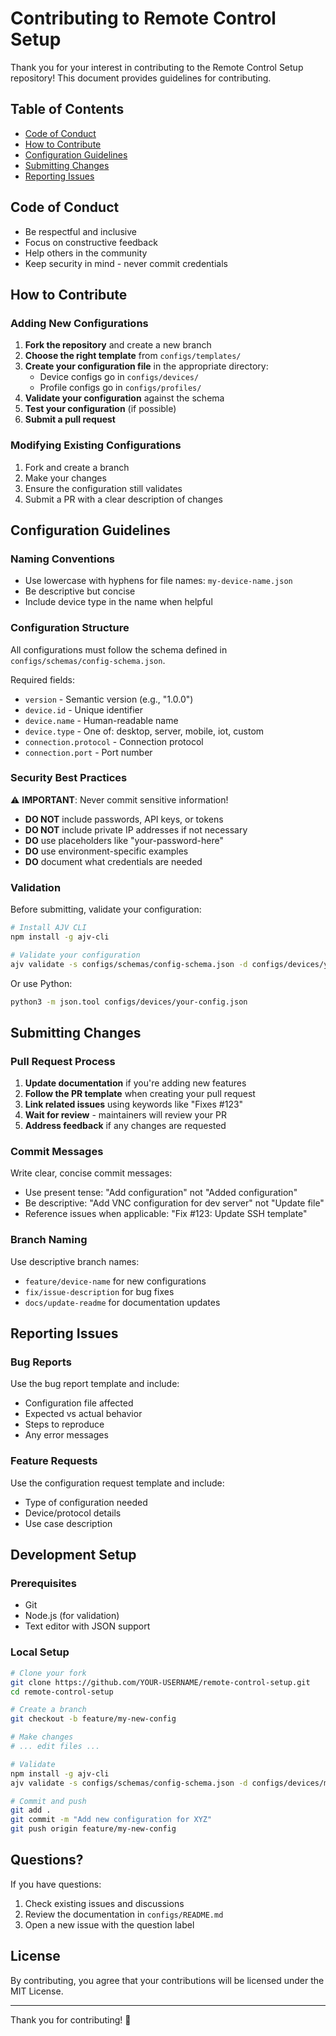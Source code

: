 # Contributing to Remote Control Setup

Thank you for your interest in contributing to the Remote Control Setup repository! This document provides guidelines for contributing.

## Table of Contents

- [Code of Conduct](#code-of-conduct)
- [How to Contribute](#how-to-contribute)
- [Configuration Guidelines](#configuration-guidelines)
- [Submitting Changes](#submitting-changes)
- [Reporting Issues](#reporting-issues)

## Code of Conduct

- Be respectful and inclusive
- Focus on constructive feedback
- Help others in the community
- Keep security in mind - never commit credentials

## How to Contribute

### Adding New Configurations

1. **Fork the repository** and create a new branch
2. **Choose the right template** from `configs/templates/`
3. **Create your configuration file** in the appropriate directory:
   - Device configs go in `configs/devices/`
   - Profile configs go in `configs/profiles/`
4. **Validate your configuration** against the schema
5. **Test your configuration** (if possible)
6. **Submit a pull request**

### Modifying Existing Configurations

1. Fork and create a branch
2. Make your changes
3. Ensure the configuration still validates
4. Submit a PR with a clear description of changes

## Configuration Guidelines

### Naming Conventions

- Use lowercase with hyphens for file names: `my-device-name.json`
- Be descriptive but concise
- Include device type in the name when helpful

### Configuration Structure

All configurations must follow the schema defined in `configs/schemas/config-schema.json`.

Required fields:
- `version` - Semantic version (e.g., "1.0.0")
- `device.id` - Unique identifier
- `device.name` - Human-readable name
- `device.type` - One of: desktop, server, mobile, iot, custom
- `connection.protocol` - Connection protocol
- `connection.port` - Port number

### Security Best Practices

⚠️ **IMPORTANT**: Never commit sensitive information!

- **DO NOT** include passwords, API keys, or tokens
- **DO NOT** include private IP addresses if not necessary
- **DO** use placeholders like "your-password-here"
- **DO** use environment-specific examples
- **DO** document what credentials are needed

### Validation

Before submitting, validate your configuration:

```bash
# Install AJV CLI
npm install -g ajv-cli

# Validate your configuration
ajv validate -s configs/schemas/config-schema.json -d configs/devices/your-config.json
```

Or use Python:

```bash
python3 -m json.tool configs/devices/your-config.json
```

## Submitting Changes

### Pull Request Process

1. **Update documentation** if you're adding new features
2. **Follow the PR template** when creating your pull request
3. **Link related issues** using keywords like "Fixes #123"
4. **Wait for review** - maintainers will review your PR
5. **Address feedback** if any changes are requested

### Commit Messages

Write clear, concise commit messages:

- Use present tense: "Add configuration" not "Added configuration"
- Be descriptive: "Add VNC configuration for dev server" not "Update file"
- Reference issues when applicable: "Fix #123: Update SSH template"

### Branch Naming

Use descriptive branch names:

- `feature/device-name` for new configurations
- `fix/issue-description` for bug fixes
- `docs/update-readme` for documentation updates

## Reporting Issues

### Bug Reports

Use the bug report template and include:

- Configuration file affected
- Expected vs actual behavior
- Steps to reproduce
- Any error messages

### Feature Requests

Use the configuration request template and include:

- Type of configuration needed
- Device/protocol details
- Use case description

## Development Setup

### Prerequisites

- Git
- Node.js (for validation)
- Text editor with JSON support

### Local Setup

```bash
# Clone your fork
git clone https://github.com/YOUR-USERNAME/remote-control-setup.git
cd remote-control-setup

# Create a branch
git checkout -b feature/my-new-config

# Make changes
# ... edit files ...

# Validate
npm install -g ajv-cli
ajv validate -s configs/schemas/config-schema.json -d configs/devices/my-config.json

# Commit and push
git add .
git commit -m "Add new configuration for XYZ"
git push origin feature/my-new-config
```

## Questions?

If you have questions:

1. Check existing issues and discussions
2. Review the documentation in `configs/README.md`
3. Open a new issue with the question label

## License

By contributing, you agree that your contributions will be licensed under the MIT License.

---

Thank you for contributing! 🎉
